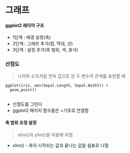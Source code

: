 # 그래프

#### ggplot2 레이어 구조

- 1단계 : 배경 설정(축)
- 2단계 : 그래프 추가(점, 막대, 선)
- 3단계 : 설정 추가(축 범위, 색, 표식)

### 산점도

> 나이와 소득처럼 연속 값으로 된 두 변수의 관계를 표현할 때



```
ggplot(iris, aes(Sepal.Length, Sepal.Width)) + 
  geom_point()
 
```

- 산점도를 그린다
- ggplot2 패키지 함수들은 +기호로 연결함

#### 축 범위 조정 설정

>  xlim()과 ylim()을 이용해 지정

- xlim() - 축이 시작되는 값과 끝나는 값을 쉼표로 나열









